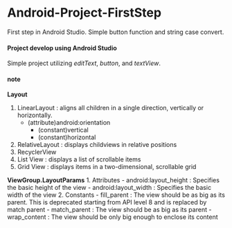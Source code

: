 # Android-Project-FirstStep
First step in Android Studio. Simple button function and string case convert.

#### Project develop using Android Studio

Simple project utilizing *editText*, *button*, and *textView*. 



#### note
**Layout**
1. LinearLayout : aligns all children in a single direction, vertically or horizontally.
   - (attribute)android:orientation
     - (constant)vertical
     - (constant)horizontal
2. RelativeLayout : displays childviews in relative positions
3. RecyclerView
4. List View : displays a list of scrollable items
5. Grid View : displays items in a two-dimensional, scrollable grid

**ViewGroup.LayoutParams**
	1. Attributes
		- android:layout_height : Specifies the basic height of the view
		- android:layout_width : Specifies the basic width of the view
	2. Constants
		- fill_parent : The view should be as big as its parent. This is deprecated starting from API level 8 and is replaced by match parent
		- match_parent : The view should be as big as its parent
		- wrap_content : The view should be only big enough to enclose its content
		
